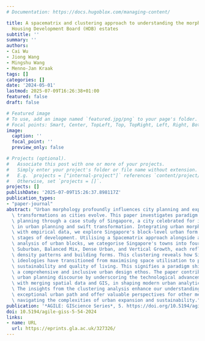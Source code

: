 ```yaml
---
# Documentation: https://docs.hugoblox.com/managing-content/

title: A spacematrix and clustering approach to understanding the morphology of Singapore's
  Housing Development Board (HDB) estates
subtitle: ''
summary: ''
authors:
- Cai Wu
- Jiong Wang
- Mingshu Wang
- Menno-Jan Kraak
tags: []
categories: []
date: '2024-05-01'
lastmod: 2025-07-09T16:26:38+01:00
featured: false
draft: false

# Featured image
# To use, add an image named `featured.jpg/png` to your page's folder.
# Focal points: Smart, Center, TopLeft, Top, TopRight, Left, Right, BottomLeft, Bottom, BottomRight.
image:
  caption: ''
  focal_point: ''
  preview_only: false

# Projects (optional).
#   Associate this post with one or more of your projects.
#   Simply enter your project's folder or file name without extension.
#   E.g. `projects = ["internal-project"]` references `content/project/deep-learning/index.md`.
#   Otherwise, set `projects = []`.
projects: []
publishDate: '2025-07-09T15:26:37.898117Z'
publication_types:
- "paper-journal"
abstract: "Urban morphology profoundly influences city planning and experiences significant\
  \ transformations as cities evolve. This paper investigates paradigm shifts in block-level\
  \ planning through a case study of Singapore, a city celebrated for its precision\
  \ in urban planning and swift transformation. Integrating urban morphology theories\
  \ with empirical data, we explore Singapore's block-level urban form across various\
  \ stages of development. Utilising a Spacematrix approach alongside a clustering\
  \ analysis of urban blocks, we categorise Singapore's towns into four distinct clusters:\
  \ Suburban, Balanced Mix, Dense Urban, and Vertical Growth, each reflecting unique\
  \ density patterns and building forms. This clustering reveals how Singapore's planning\
  \ ideologies have transitioned from maximising space utilisation to prioritising\
  \ sustainability and quality of living. This signifies a paradigm shift towards\
  \ a comprehensive and inclusive urban design ethos. The paper contributes to the\
  \ urban planning discourse by underscoring the technological advancements, especially\
  \ with merging spatial data and GIS, in shaping modern urban analytics and planning.\
  \ The insights from the clustering analysis enhance our understanding of Singapore's\
  \ exceptional urban path and offer valuable perspectives for other metropolises\
  \ navigating the complexities of urban expansion and sustainability."
publication: '*AGILE: GIScience Series*, 5. https://doi.org/10.5194/agile-giss-5-54-2024'
doi: 10.5194/agile-giss-5-54-2024
links:
- name: URL
  url: https://eprints.gla.ac.uk/327326/
---
```

